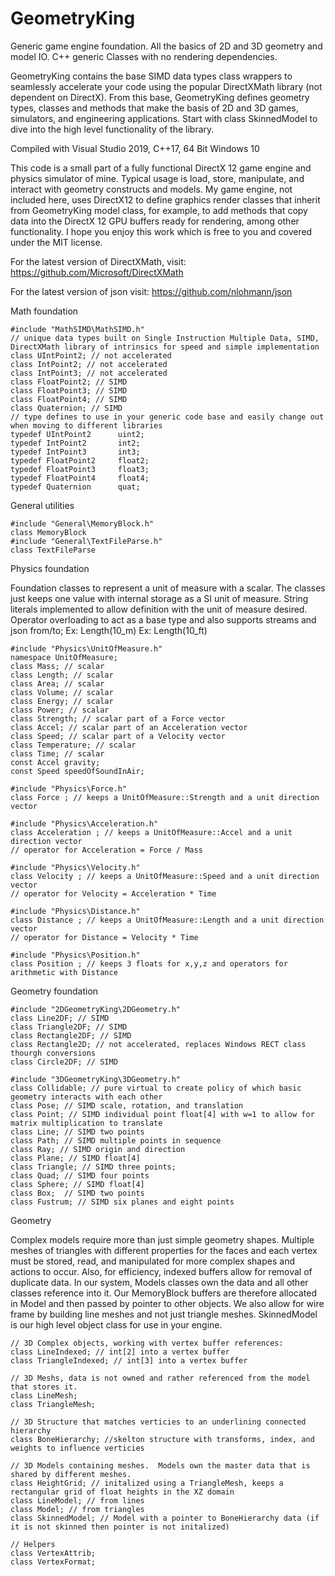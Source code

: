 # GeometryKing
Generic game engine foundation.  All the basics of 2D and 3D geometry and model IO.  C++ generic Classes with no rendering dependencies.

GeometryKing contains the base SIMD data types class wrappers to seamlessly accelerate your code using the popular DirectXMath library (not dependent on DirectX). From this base, GeometryKing defines geometry types, classes and methods that make the basis of 2D and 3D games, simulators, and engineering applications.  Start with class SkinnedModel to dive into the high level functionality of the library.

Compiled with Visual Studio 2019, C++17, 64 Bit Windows 10

This code is a small part of a fully functional DirectX 12 game engine and physics simulator of mine. Typical usage is load, store, manipulate, and interact with geometry constructs and models.  My game engine, not included here, uses DirectX12 to define graphics render classes that inherit from GeometryKing model class, for example, to add methods that copy data into the DirectX 12 GPU buffers ready for rendering, among other functionality.  I hope you enjoy this work which is free to you and covered under the MIT license.

For the latest version of DirectXMath, visit:
<https://github.com/Microsoft/DirectXMath>

For the latest version of json visit:
<https://github.com/nlohmann/json>

Math foundation

    #include "MathSIMD\MathSIMD.h"
    // unique data types built on Single Instruction Multiple Data, SIMD, DirectXMath library of intrinsics for speed and simple implementation
    class UIntPoint2; // not accelerated
    class IntPoint2; // not accelerated
    class IntPoint3; // not accelerated
    class FloatPoint2; // SIMD
    class FloatPoint3; // SIMD
    class FloatPoint4; // SIMD
    class Quaternion; // SIMD
    // type defines to use in your generic code base and easily change out when moving to different libraries
    typedef UIntPoint2      uint2;
    typedef IntPoint2       int2;
    typedef IntPoint3       int3;
    typedef FloatPoint2     float2;
    typedef FloatPoint3     float3;
    typedef FloatPoint4     float4;
    typedef Quaternion      quat; 

General utilities    

    #include "General\MemoryBlock.h"
    class MemoryBlock
    #include "General\TextFileParse.h"
    class TextFileParse
    
Physics foundation

Foundation classes to represent a unit of measure with a scalar.  The classes just keeps one value with internal storage as a SI unit of measure.  String literals implemented to allow definition with the unit of measure desired.  Operator overloading to act as a base type and also supports streams and json from/to;
Ex: Length(10_m)
Ex: Length(10_ft)

    #include "Physics\UnitOfMeasure.h"
    namespace UnitOfMeasure;
    class Mass; // scalar
    class Length; // scalar
    class Area; // scalar
    class Volume; // scalar
    class Energy; // scalar
    class Power; // scalar
    class Strength; // scalar part of a Force vector
    class Accel; // scalar part of an Acceleration vector
    class Speed; // scalar part of a Velocity vector
    class Temperature; // scalar
    class Time; // scalar
    const Accel gravity;
    const Speed speedOfSoundInAir;
    
    #include "Physics\Force.h"
    class Force ; // keeps a UnitOfMeasure::Strength and a unit direction vector
    
    #include "Physics\Acceleration.h"
    class Acceleration ; // keeps a UnitOfMeasure::Accel and a unit direction vector
    // operator for Acceleration = Force / Mass
    
    #include "Physics\Velocity.h"
    class Velocity ; // keeps a UnitOfMeasure::Speed and a unit direction vector
    // operator for Velocity = Acceleration * Time
    
    #include "Physics\Distance.h"
    class Distance ; // keeps a UnitOfMeasure::Length and a unit direction vector
    // operator for Distance = Velocity * Time

    #include "Physics\Position.h"
    class Position ; // keeps 3 floats for x,y,z and operators for arithmetic with Distance
    
Geometry foundation

    #include "2DGeometryKing\2DGeometry.h"
    class Line2DF; // SIMD
    class Triangle2DF; // SIMD
    class Rectangle2DF; // SIMD
    class Rectangle2D; // not accelerated, replaces Windows RECT class thourgh conversions
    class Circle2DF; // SIMD

    #include "3DGeometryKing\3DGeometry.h"
    class Collidable; // pure virtual to create policy of which basic geometry interacts with each other
    class Pose; // SIMD scale, rotation, and translation
    class Point; // SIMD individual point float[4] with w=1 to allow for matrix multiplication to translate
    class Line; // SIMD two points
    class Path; // SIMD multiple points in sequence
    class Ray; // SIMD origin and direction
    class Plane; // SIMD float[4]
    class Triangle; // SIMD three points;
    class Quad; // SIMD four points
    class Sphere; // SIMD float[4]
    class Box;  // SIMD two points
    class Fustrum; // SIMD six planes and eight points
    
Geometry

Complex models require more than just simple geometry shapes.  Multiple meshes of triangles with different properties for the faces and each vertex must be stored, read, and manipulated for more complex shapes and actions to occur.  Also, for efficiency, indexed buffers allow for removal of duplicate data.  In our system, Models classes own the data and all other classes reference into it.  Our MemoryBlock buffers are therefore allocated in Model and then passed by pointer to other objects.  We also allow for wire frame by building line meshes and not just triangle meshes.  SkinnedModel is our high level object class for use in your engine.

    // 3D Complex objects, working with vertex buffer references:
    class LineIndexed; // int[2] into a vertex buffer
    class TriangleIndexed; // int[3] into a vertex buffer
    
    // 3D Meshs, data is not owned and rather referenced from the model that stores it.
    class LineMesh;
    class TriangleMesh;
    
    // 3D Structure that matches verticies to an underlining connected hierarchy
    class BoneHierarchy; //skelton structure with transforms, index, and weights to influence verticies
    
    // 3D Models containing meshes.  Models own the master data that is shared by different meshes. 
    class HeightGrid; // initalized using a TriangleMesh, keeps a rectangular grid of float heights in the XZ domain
    class LineModel; // from lines
    class Model; // from triangles
    class SkinnedModel; // Model with a pointer to BoneHierarchy data (if it is not skinned then pointer is not initalized)
    
    // Helpers
    class VertexAttrib;
    class VertexFormat;

